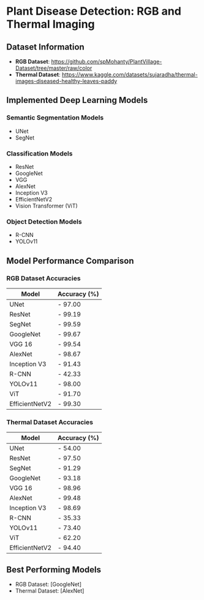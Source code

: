# Plant Disease Detection: RGB and Thermal Imaging

## Dataset Information
- **RGB Dataset**: https://github.com/spMohanty/PlantVillage-Dataset/tree/master/raw/color
- **Thermal Dataset**: https://www.kaggle.com/datasets/sujaradha/thermal-images-diseased-healthy-leaves-paddy

## Implemented Deep Learning Models

### Semantic Segmentation Models
- UNet
- SegNet

### Classification Models
- ResNet
- GoogleNet
- VGG
- AlexNet
- Inception V3
- EfficientNetV2
- Vision Transformer (ViT)

### Object Detection Models
- R-CNN
- YOLOv11

## Model Performance Comparison

### RGB Dataset Accuracies

| Model           | Accuracy (%) |
|----------------|--------------|
| UNet           | -   97.00    |
| ResNet         | -   99.19    |
| SegNet         | -   99.59    |
| GoogleNet      | -   99.67    |
| VGG 16         | -   99.54    |
| AlexNet        | -   98.67    |
| Inception V3   | -   91.43    |
| R-CNN          | -   42.33    |
| YOLOv11        | -   98.00    |
| ViT            | -   91.70    |
| EfficientNetV2 | -   99.30    |

### Thermal Dataset Accuracies

| Model           | Accuracy (%) |
|----------------|--------------|
| UNet           | -   54.00    |
| ResNet         | -   97.50    |
| SegNet         | -   91.29    |
| GoogleNet      | -   93.18    |
| VGG 16         | -   98.96    |
| AlexNet        | -   99.48    |
| Inception V3   | -   98.69    |
| R-CNN          | -   35.33    |
| YOLOv11        | -   73.40    |
| ViT            | -   62.20    |
| EfficientNetV2 | -   94.40    |

## Best Performing Models
- RGB Dataset: [GoogleNet]
- Thermal Dataset: [AlexNet]

